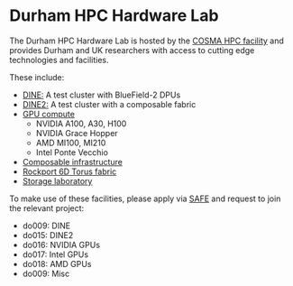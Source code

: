 # Durham HPC Hardware Lab

The Durham HPC Hardware Lab is hosted by the [COSMA HPC facility](https://cosma.readthedocs.io) and provides Durham and UK researchers with access to cutting edge technologies and facilities.

These include:

- [DINE:](https://cosma.readthedocs.io/en/latest/dine.html) A test cluster with BlueField-2 DPUs
- [DINE2:](https://cosma.readthedocs.io/en/latest/dine.html#dine2) A test cluster with a composable fabric
- [GPU compute](https://cosma.readthedocs.io/en/latest/hardwarelab.html#gpu-compute)
  - NVIDIA A100, A30, H100
  - NVIDIA Grace Hopper
  - AMD MI100, MI210
  - Intel Ponte Vecchio
- [Composable infrastructure](https://cosma.readthedocs.io/en/latest/composable.html)
- [Rockport 6D Torus fabric](https://cosma.readthedocs.io/en/latest/rockportlab.html)
- [Storage laboratory](https://cosma.readthedocs.io/en/latest/storagelab.html)

To make use of these facilities, please apply via [SAFE](https://safe.epcc.ed.ac.uk/dirac) and request to join the relevant project:

- do009: DINE
- do015: DINE2
- do016: NVIDIA GPUs
- do017: Intel GPUs
- do018: AMD GPUs
- do009: Misc

